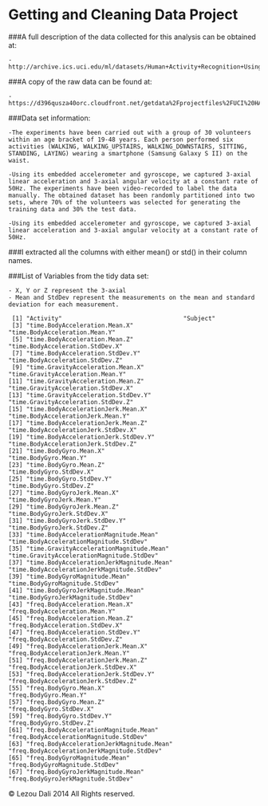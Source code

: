 Getting and Cleaning Data Project 
=================================

###A full description of the data collected for this analysis can be obtained at:

	-http://archive.ics.uci.edu/ml/datasets/Human+Activity+Recognition+Using+Smartphones

###A copy of the raw data can be found at:

	-https://d396qusza40orc.cloudfront.net/getdata%2Fprojectfiles%2FUCI%20HAR%20Dataset.zip 

###Data set information:

	-The experiments have been carried out with a group of 30 volunteers within an age bracket of 19-48 years. Each person performed six activities (WALKING, WALKING_UPSTAIRS, WALKING_DOWNSTAIRS, SITTING, STANDING, LAYING) wearing a smartphone (Samsung Galaxy S II) on the waist. 

	-Using its embedded accelerometer and gyroscope, we captured 3-axial linear acceleration and 3-axial angular velocity at a constant rate of 50Hz. The experiments have been video-recorded to label the data manually. The obtained dataset has been randomly partitioned into two sets, where 70% of the volunteers was selected for generating the training data and 30% the test data.

	-Using its embedded accelerometer and gyroscope, we captured 3-axial linear acceleration and 3-axial angular velocity at a constant rate of 50Hz.

###I extracted all the columns with either mean() or std() in their column names. 

###List of Variables from the tidy data set:

	- X, Y or Z represent the 3-axial
	- Mean and StdDev represent the measurements on the mean and standard deviation for each measurement.

	 [1] "Activity"                                  "Subject"                                  
	 [3] "time.BodyAcceleration.Mean.X"              "time.BodyAcceleration.Mean.Y"             
	 [5] "time.BodyAcceleration.Mean.Z"              "time.BodyAcceleration.StdDev.X"           
	 [7] "time.BodyAcceleration.StdDev.Y"            "time.BodyAcceleration.StdDev.Z"           
	 [9] "time.GravityAcceleration.Mean.X"           "time.GravityAcceleration.Mean.Y"          
	[11] "time.GravityAcceleration.Mean.Z"           "time.GravityAcceleration.StdDev.X"        
	[13] "time.GravityAcceleration.StdDev.Y"         "time.GravityAcceleration.StdDev.Z"        
	[15] "time.BodyAccelerationJerk.Mean.X"          "time.BodyAccelerationJerk.Mean.Y"         
	[17] "time.BodyAccelerationJerk.Mean.Z"          "time.BodyAccelerationJerk.StdDev.X"       
	[19] "time.BodyAccelerationJerk.StdDev.Y"        "time.BodyAccelerationJerk.StdDev.Z"       
	[21] "time.BodyGyro.Mean.X"                      "time.BodyGyro.Mean.Y"                     
	[23] "time.BodyGyro.Mean.Z"                      "time.BodyGyro.StdDev.X"                   
	[25] "time.BodyGyro.StdDev.Y"                    "time.BodyGyro.StdDev.Z"                   
	[27] "time.BodyGyroJerk.Mean.X"                  "time.BodyGyroJerk.Mean.Y"                 
	[29] "time.BodyGyroJerk.Mean.Z"                  "time.BodyGyroJerk.StdDev.X"               
	[31] "time.BodyGyroJerk.StdDev.Y"                "time.BodyGyroJerk.StdDev.Z"               
	[33] "time.BodyAccelerationMagnitude.Mean"       "time.BodyAccelerationMagnitude.StdDev"    
	[35] "time.GravityAccelerationMagnitude.Mean"    "time.GravityAccelerationMagnitude.StdDev" 
	[37] "time.BodyAccelerationJerkMagnitude.Mean"   "time.BodyAccelerationJerkMagnitude.StdDev"
	[39] "time.BodyGyroMagnitude.Mean"               "time.BodyGyroMagnitude.StdDev"            
	[41] "time.BodyGyroJerkMagnitude.Mean"           "time.BodyGyroJerkMagnitude.StdDev"        
	[43] "freq.BodyAcceleration.Mean.X"              "freq.BodyAcceleration.Mean.Y"             
	[45] "freq.BodyAcceleration.Mean.Z"              "freq.BodyAcceleration.StdDev.X"           
	[47] "freq.BodyAcceleration.StdDev.Y"            "freq.BodyAcceleration.StdDev.Z"           
	[49] "freq.BodyAccelerationJerk.Mean.X"          "freq.BodyAccelerationJerk.Mean.Y"         
	[51] "freq.BodyAccelerationJerk.Mean.Z"          "freq.BodyAccelerationJerk.StdDev.X"       
	[53] "freq.BodyAccelerationJerk.StdDev.Y"        "freq.BodyAccelerationJerk.StdDev.Z"       
	[55] "freq.BodyGyro.Mean.X"                      "freq.BodyGyro.Mean.Y"                     
	[57] "freq.BodyGyro.Mean.Z"                      "freq.BodyGyro.StdDev.X"                   
	[59] "freq.BodyGyro.StdDev.Y"                    "freq.BodyGyro.StdDev.Z"                   
	[61] "freq.BodyAccelerationMagnitude.Mean"       "freq.BodyAccelerationMagnitude.StdDev"    
	[63] "freq.BodyAccelerationJerkMagnitude.Mean"   "freq.BodyAccelerationJerkMagnitude.StdDev"
	[65] "freq.BodyGyroMagnitude.Mean"               "freq.BodyGyroMagnitude.StdDev"            
	[67] "freq.BodyGyroJerkMagnitude.Mean"           "freq.BodyGyroJerkMagnitude.StdDev"

© Lezou Dali 2014 All Rights reserved.
